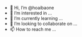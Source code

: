- 👋 Hi, I’m @hoaibaone
- 👀 I’m interested in ...
- 🌱 I’m currently learning ...
- 💞️ I’m looking to collaborate on ...
- 📫 How to reach me ...

<!---
hoaibaone/hoaibaone is a ✨ special ✨ repository because its `README.md` (this file) appears on your GitHub profile.
You can click the Preview link to take a look at your changes.
--->
